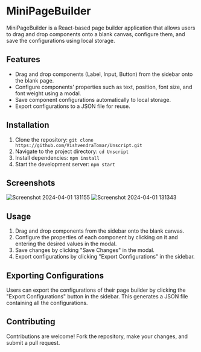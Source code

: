# MiniPageBuilder

MiniPageBuilder is a React-based page builder application that allows users to drag and drop components onto a blank canvas, configure them, and save the configurations using local storage.

## Features
- Drag and drop components (Label, Input, Button) from the sidebar onto the blank page.
- Configure components' properties such as text, position, font size, and font weight using a modal.
- Save component configurations automatically to local storage.
- Export configurations to a JSON file for reuse.

## Installation
1. Clone the repository: `git clone https://github.com/VishvendraTomar/Unscript.git`
2. Navigate to the project directory: `cd Unscript`
3. Install dependencies: `npm install`
4. Start the development server: `npm start`

## Screenshots
![Screenshot 2024-04-01 131155](https://github.com/VishvendraTomar/Unscript/assets/95501800/1cfd912e-cc0b-413e-adbd-cabe71438ae6)
![Screenshot 2024-04-01 131343](https://github.com/VishvendraTomar/Unscript/assets/95501800/dc794066-304e-4a07-81bf-2272caf5072a)


## Usage
1. Drag and drop components from the sidebar onto the blank canvas.
2. Configure the properties of each component by clicking on it and entering the desired values in the modal.
3. Save changes by clicking "Save Changes" in the modal.
4. Export configurations by clicking "Export Configurations" in the sidebar.

## Exporting Configurations
Users can export the configurations of their page builder by clicking the "Export Configurations" button in the sidebar. This generates a JSON file containing all the configurations.

## Contributing
Contributions are welcome! Fork the repository, make your changes, and submit a pull request.



